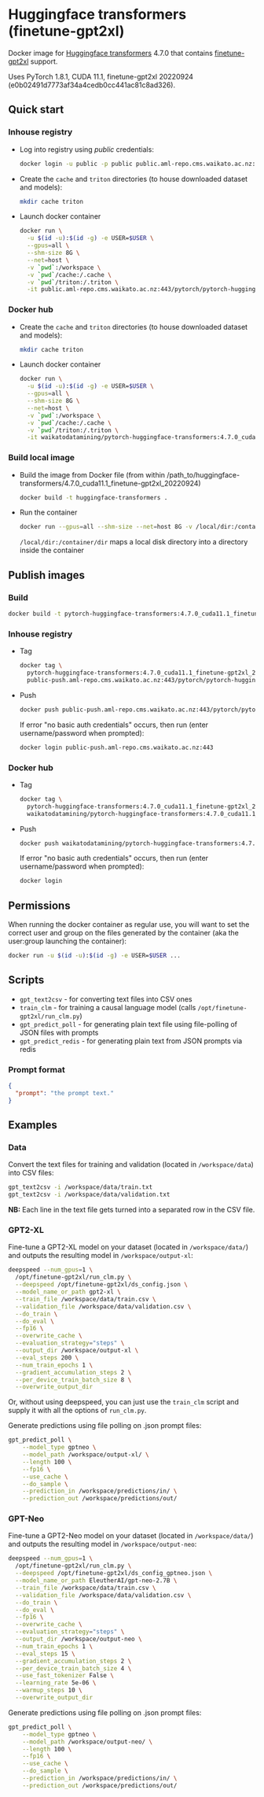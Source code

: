 # Huggingface transformers (finetune-gpt2xl)

Docker image for [Huggingface transformers](https://github.com/huggingface/transformers) 4.7.0
that contains [finetune-gpt2xl](https://github.com/Xirider/finetune-gpt2xl) support.

Uses PyTorch 1.8.1, CUDA 11.1, finetune-gpt2xl 20220924 (e0b02491d7773af34a4cedb0cc441ac81c8ad326).

## Quick start

### Inhouse registry

* Log into registry using *public* credentials:

  ```bash
  docker login -u public -p public public.aml-repo.cms.waikato.ac.nz:443 
  ```

* Create the `cache` and `triton` directories (to house downloaded dataset and models):

  ```bash
  mkdir cache triton
  ```

* Launch docker container

  ```bash
  docker run \
    -u $(id -u):$(id -g) -e USER=$USER \
    --gpus=all \
    --shm-size 8G \
    --net=host \
    -v `pwd`:/workspace \
    -v `pwd`/cache:/.cache \
    -v `pwd`/triton:/.triton \
    -it public.aml-repo.cms.waikato.ac.nz:443/pytorch/pytorch-huggingface-transformers:4.7.0_cuda11.1_finetune-gpt2xl_20220924
  ```

### Docker hub
  
* Create the `cache` and `triton` directories (to house downloaded dataset and models):

  ```bash
  mkdir cache triton
  ```

* Launch docker container

  ```bash
  docker run \
    -u $(id -u):$(id -g) -e USER=$USER \
    --gpus=all \
    --shm-size 8G \
    --net=host \
    -v `pwd`:/workspace \
    -v `pwd`/cache:/.cache \
    -v `pwd`/triton:/.triton \
    -it waikatodatamining/pytorch-huggingface-transformers:4.7.0_cuda11.1_finetune-gpt2xl_20220924
  ```

### Build local image

* Build the image from Docker file (from within /path_to/huggingface-transformers/4.7.0_cuda11.1_finetune-gpt2xl_20220924)

  ```bash
  docker build -t huggingface-transformers .
  ```
  
* Run the container

  ```bash
  docker run --gpus=all --shm-size --net=host 8G -v /local/dir:/container/dir -it huggingface-transformers
  ```
  `/local/dir:/container/dir` maps a local disk directory into a directory inside the container


## Publish images

### Build

```bash
docker build -t pytorch-huggingface-transformers:4.7.0_cuda11.1_finetune-gpt2xl_20220924 .
```

### Inhouse registry  
  
* Tag

  ```bash
  docker tag \
    pytorch-huggingface-transformers:4.7.0_cuda11.1_finetune-gpt2xl_20220924 \
    public-push.aml-repo.cms.waikato.ac.nz:443/pytorch/pytorch-huggingface-transformers:4.7.0_cuda11.1_finetune-gpt2xl_20220924
  ```
  
* Push

  ```bash
  docker push public-push.aml-repo.cms.waikato.ac.nz:443/pytorch/pytorch-huggingface-transformers:4.7.0_cuda11.1_finetune-gpt2xl_20220924
  ```
  If error "no basic auth credentials" occurs, then run (enter username/password when prompted):
  
  ```bash
  docker login public-push.aml-repo.cms.waikato.ac.nz:443
  ```

### Docker hub  
  
* Tag

  ```bash
  docker tag \
    pytorch-huggingface-transformers:4.7.0_cuda11.1_finetune-gpt2xl_20220924 \
    waikatodatamining/pytorch-huggingface-transformers:4.7.0_cuda11.1_finetune-gpt2xl_20220924
  ```
  
* Push

  ```bash
  docker push waikatodatamining/pytorch-huggingface-transformers:4.7.0_cuda11.1_finetune-gpt2xl_20220924
  ```
  If error "no basic auth credentials" occurs, then run (enter username/password when prompted):
  
  ```bash
  docker login
  ```


## Permissions

When running the docker container as regular use, you will want to set the correct
user and group on the files generated by the container (aka the user:group launching
the container):

```bash
docker run -u $(id -u):$(id -g) -e USER=$USER ...
```

## Scripts

* `gpt_text2csv` - for converting text files into CSV ones
* `train_clm` - for training a causal language model (calls `/opt/finetune-gpt2xl/run_clm.py`) 
* `gpt_predict_poll` - for generating plain text file using file-polling of JSON files with prompts
* `gpt_predict_redis` - for generating plain text from JSON prompts via redis

### Prompt format

```json
{
  "prompt": "the prompt text."
}
```


## Examples

### Data

Convert the text files for training and validation (located in `/workspace/data`) 
into CSV files:

```bash
gpt_text2csv -i /workspace/data/train.txt 
gpt_text2csv -i /workspace/data/validation.txt 
```

**NB:** Each line in the text file gets turned into a separated row in the CSV file. 


### GPT2-XL

Fine-tune a GPT2-XL model on your dataset (located in `/workspace/data/`)
and outputs the resulting model in `/workspace/output-xl`:

```bash
deepspeed --num_gpus=1 \
  /opt/finetune-gpt2xl/run_clm.py \
  --deepspeed /opt/finetune-gpt2xl/ds_config.json \
  --model_name_or_path gpt2-xl \
  --train_file /workspace/data/train.csv \
  --validation_file /workspace/data/validation.csv \
  --do_train \
  --do_eval \
  --fp16 \
  --overwrite_cache \
  --evaluation_strategy="steps" \
  --output_dir /workspace/output-xl \
  --eval_steps 200 \
  --num_train_epochs 1 \
  --gradient_accumulation_steps 2 \
  --per_device_train_batch_size 8 \
  --overwrite_output_dir
```

Or, without using deepspeed, you can just use the `train_clm` script and supply 
it with all the options of `run_clm.py`.

Generate predictions using file polling on .json prompt files:

```bash
gpt_predict_poll \
    --model_type gptneo \
    --model_path /workspace/output-xl/ \
    --length 100 \
    --fp16 \
    --use_cache \
    --do_sample \
    --prediction_in /workspace/predictions/in/ \
    --prediction_out /workspace/predictions/out/
```

### GPT-Neo

Fine-tune a GPT2-Neo model on your dataset (located in `/workspace/data/`)
and outputs the resulting model in `/workspace/output-neo`:

```bash
deepspeed --num_gpus=1 \
  /opt/finetune-gpt2xl/run_clm.py \
  --deepspeed /opt/finetune-gpt2xl/ds_config_gptneo.json \
  --model_name_or_path EleutherAI/gpt-neo-2.7B \
  --train_file /workspace/data/train.csv \
  --validation_file /workspace/data/validation.csv \
  --do_train \
  --do_eval \
  --fp16 \
  --overwrite_cache \
  --evaluation_strategy="steps" \
  --output_dir /workspace/output-neo \
  --num_train_epochs 1 \
  --eval_steps 15 \
  --gradient_accumulation_steps 2 \
  --per_device_train_batch_size 4 \
  --use_fast_tokenizer False \
  --learning_rate 5e-06 \
  --warmup_steps 10 \
  --overwrite_output_dir
```

Generate predictions using file polling on .json prompt files:

```bash
gpt_predict_poll \
    --model_type gptneo \
    --model_path /workspace/output-neo/ \
    --length 100 \
    --fp16 \
    --use_cache \
    --do_sample \
    --prediction_in /workspace/predictions/in/ \
    --prediction_out /workspace/predictions/out/
```
